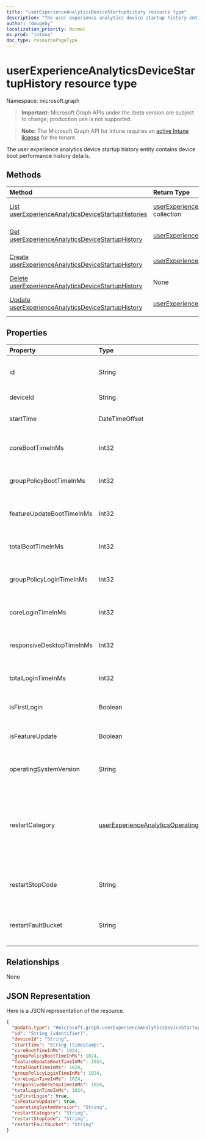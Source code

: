 ```yaml
---
title: "userExperienceAnalyticsDeviceStartupHistory resource type"
description: "The user experience analytics device startup history entity contains device boot performance history details."
author: "dougeby"
localization_priority: Normal
ms.prod: "intune"
doc_type: resourcePageType
---
```


# userExperienceAnalyticsDeviceStartupHistory resource type

Namespace: microsoft.graph

> **Important:** Microsoft Graph APIs under the /beta version are subject to change; production use is not supported.

> **Note:** The Microsoft Graph API for Intune requires an [active Intune license](https://go.microsoft.com/fwlink/?linkid=839381) for the tenant.

The user experience analytics device startup history entity contains device boot performance history details.

## Methods
|Method|Return Type|Description|
|:---|:---|:---|
|[List userExperienceAnalyticsDeviceStartupHistories](../api/intune-devices-userexperienceanalyticsdevicestartuphistory-list.md)|[userExperienceAnalyticsDeviceStartupHistory](../resources/intune-devices-userexperienceanalyticsdevicestartuphistory.md) collection|List properties and relationships of the [userExperienceAnalyticsDeviceStartupHistory](../resources/intune-devices-userexperienceanalyticsdevicestartuphistory.md) objects.|
|[Get userExperienceAnalyticsDeviceStartupHistory](../api/intune-devices-userexperienceanalyticsdevicestartuphistory-get.md)|[userExperienceAnalyticsDeviceStartupHistory](../resources/intune-devices-userexperienceanalyticsdevicestartuphistory.md)|Read properties and relationships of the [userExperienceAnalyticsDeviceStartupHistory](../resources/intune-devices-userexperienceanalyticsdevicestartuphistory.md) object.|
|[Create userExperienceAnalyticsDeviceStartupHistory](../api/intune-devices-userexperienceanalyticsdevicestartuphistory-create.md)|[userExperienceAnalyticsDeviceStartupHistory](../resources/intune-devices-userexperienceanalyticsdevicestartuphistory.md)|Create a new [userExperienceAnalyticsDeviceStartupHistory](../resources/intune-devices-userexperienceanalyticsdevicestartuphistory.md) object.|
|[Delete userExperienceAnalyticsDeviceStartupHistory](../api/intune-devices-userexperienceanalyticsdevicestartuphistory-delete.md)|None|Deletes a [userExperienceAnalyticsDeviceStartupHistory](../resources/intune-devices-userexperienceanalyticsdevicestartuphistory.md).|
|[Update userExperienceAnalyticsDeviceStartupHistory](../api/intune-devices-userexperienceanalyticsdevicestartuphistory-update.md)|[userExperienceAnalyticsDeviceStartupHistory](../resources/intune-devices-userexperienceanalyticsdevicestartuphistory.md)|Update the properties of a [userExperienceAnalyticsDeviceStartupHistory](../resources/intune-devices-userexperienceanalyticsdevicestartuphistory.md) object.|

## Properties
|Property|Type|Description|
|:---|:---|:---|
|id|String|The unique identifier of the user experience analytics device startup history.|
|deviceId|String|The user experience analytics device id.|
|startTime|DateTimeOffset|The user experience analytics device boot start time.|
|coreBootTimeInMs|Int32|The user experience analytics device core boot time in milliseconds.|
|groupPolicyBootTimeInMs|Int32|The User experience analytics Device group policy boot time in milliseconds.|
|featureUpdateBootTimeInMs|Int32|The user experience analytics device feature update time in milliseconds.|
|totalBootTimeInMs|Int32|The user experience analytics device total boot time in milliseconds.|
|groupPolicyLoginTimeInMs|Int32|The User experience analytics Device group policy login time in milliseconds.|
|coreLoginTimeInMs|Int32|The user experience analytics device core login time in milliseconds.|
|responsiveDesktopTimeInMs|Int32|The user experience analytics responsive desktop time in milliseconds.|
|totalLoginTimeInMs|Int32|The user experience analytics device total login time in milliseconds.|
|isFirstLogin|Boolean|The user experience analytics device first login.|
|isFeatureUpdate|Boolean|The user experience analytics device boot record is a feature update.|
|operatingSystemVersion|String|The user experience analytics device boot record's operating system version.|
|restartCategory|[userExperienceAnalyticsOperatingSystemRestartCategory](../resources/intune-devices-userexperienceanalyticsoperatingsystemrestartcategory.md)|OS restart category. Possible values are: `unknown`, `restartWithUpdate`, `restartWithoutUpdate`, `blueScreen`, `shutdownWithUpdate`, `shutdownWithoutUpdate`, `longPowerButtonPress`, `bootError`, `update`.|
|restartStopCode|String|OS restart stop code. This shows the bug check code which can be used to look up the blue screen reason.|
|restartFaultBucket|String|OS restart fault bucket. The fault bucket is used to find additional information about a system crash.|

## Relationships
None

## JSON Representation
Here is a JSON representation of the resource.
<!-- {
  "blockType": "resource",
  "keyProperty": "id",
  "@odata.type": "microsoft.graph.userExperienceAnalyticsDeviceStartupHistory"
}
-->
``` json
{
  "@odata.type": "#microsoft.graph.userExperienceAnalyticsDeviceStartupHistory",
  "id": "String (identifier)",
  "deviceId": "String",
  "startTime": "String (timestamp)",
  "coreBootTimeInMs": 1024,
  "groupPolicyBootTimeInMs": 1024,
  "featureUpdateBootTimeInMs": 1024,
  "totalBootTimeInMs": 1024,
  "groupPolicyLoginTimeInMs": 1024,
  "coreLoginTimeInMs": 1024,
  "responsiveDesktopTimeInMs": 1024,
  "totalLoginTimeInMs": 1024,
  "isFirstLogin": true,
  "isFeatureUpdate": true,
  "operatingSystemVersion": "String",
  "restartCategory": "String",
  "restartStopCode": "String",
  "restartFaultBucket": "String"
}
```



